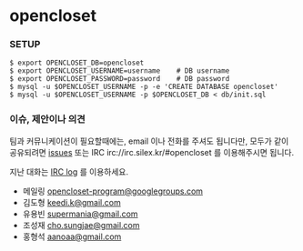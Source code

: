 opencloset
==========

### SETUP

    $ export OPENCLOSET_DB=opencloset
    $ export OPENCLOSET_USERNAME=username    # DB username
    $ export OPENCLOSET_PASSWORD=password    # DB password
    $ mysql -u $OPENCLOSET_USERNAME -p -e 'CREATE DATABASE opencloset'
    $ mysql -u $OPENCLOSET_USERNAME -p $OPENCLOSET_DB < db/init.sql

### 이슈, 제안이나 의견

팀과 커뮤니케이션이 필요할때에는, email 이나 전화를 주셔도 됩니다만,
모두가 같이 공유되려면
[issues](https://github.com/opencloset/opencloset/issues) 또는 IRC
irc://irc.silex.kr/#opencloset 를 이용해주시면 됩니다.

지난 대화는 [IRC log](http://log.silex.kr/opencloset) 를 이용하세요.

- 메일링 <opencloset-program@googlegroups.com>
- 김도형 <keedi.k@gmail.com>
- 유용빈 <supermania@gmail.com>
- 조성재 <cho.sungjae@gmail.com>
- 홍형석 <aanoaa@gmail.com>
